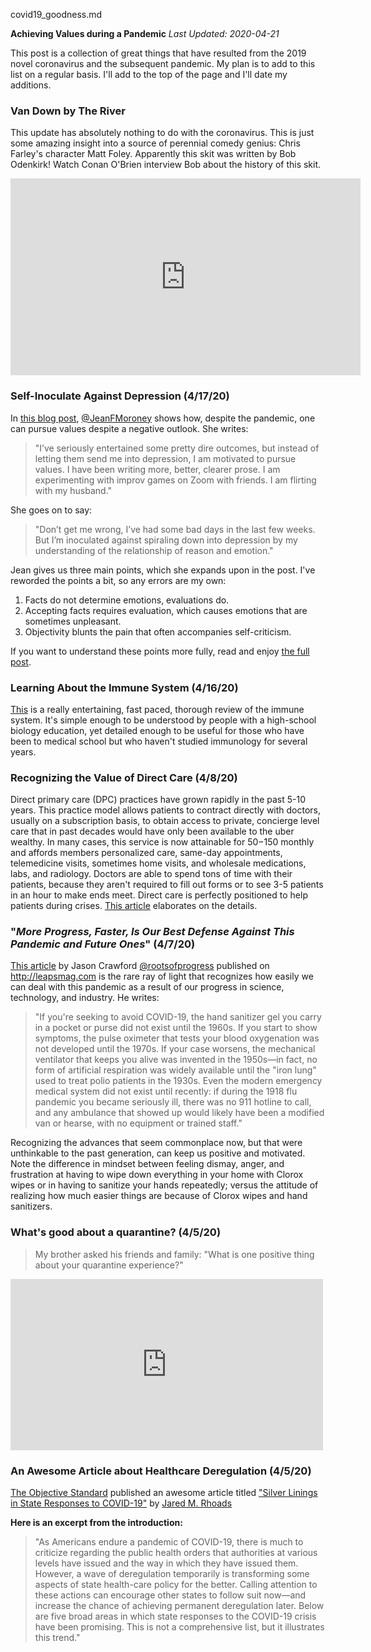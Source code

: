 covid19_goodness.md

**Achieving Values during a Pandemic**
*Last Updated: 2020-04-21*

This post is a collection of great things that have resulted from the 2019 novel coronavirus and the subsequent pandemic. My plan is to add to this list on a regular basis. I'll add to the top of the page and I'll date my additions.

### Van Down by The River
This update has absolutely nothing to do with the coronavirus. This is just some amazing insight into a source of perennial comedy genius: Chris Farley's character Matt Foley. Apparently this skit was written by Bob Odenkirk! Watch Conan O'Brien interview Bob about the history of this skit.

<iframe width="560" height="315" src="https://www.youtube.com/embed/bRabYPab204" frameborder="0" allow="accelerometer; autoplay; encrypted-media; gyroscope; picture-in-picture" allowfullscreen></iframe>

### Self-Inoculate Against Depression (4/17/20)
In [this blog post](https://www.thinkingdirections.com/inoculating-yourself-against-depression/), [@JeanFMoroney](https://twitter.com/JeanFMoroney) shows how, despite the pandemic, one can pursue values despite a negative outlook. She writes:

> "I’ve seriously entertained some pretty dire outcomes, but instead of letting them send me into depression, I am motivated to pursue values. I have been writing more, better, clearer prose. I am experimenting with improv games on Zoom with friends. I am flirting with my husband."

She goes on to say:

> "Don’t get me wrong, I’ve had some bad days in the last few weeks. But I’m inoculated against spiraling down into depression by my understanding of the relationship of reason and emotion."

Jean gives us three main points, which she expands upon in the post. I've reworded the points a bit, so any errors are my own:

1. Facts do not determine emotions, evaluations do.
2. Accepting facts requires evaluation, which causes emotions that are sometimes unpleasant.
3. Objectivity blunts the pain that often accompanies self-criticism.

If you want to understand these points more fully, read and enjoy [the full post](https://www.thinkingdirections.com/inoculating-yourself-against-depression/).

### Learning About the Immune System (4/16/20)

[This](https://www.youtube.com/watch?v=GIJK3dwCWCw) is a really entertaining, fast paced, thorough review of the immune system. It's simple enough to be understood by people with a high-school biology education, yet detailed enough to be useful for those who have been to medical school but who haven't studied immunology for several years.

### Recognizing the Value of Direct Care (4/8/20)

Direct primary care (DPC) practices have grown rapidly in the past 5-10 years. This practice model allows patients to contract directly with doctors, usually on a subscription basis, to obtain access to private, concierge level care that in past decades would have only been available to the uber wealthy. In many cases, this service is now attainable for $50-$150 monthly and affords members personalized care, same-day appointments, telemedicine visits, sometimes home visits, and wholesale medications, labs, and radiology. Doctors are able to spend tons of time with their patients, because they aren't required to fill out forms or to see 3-5 patients in an hour to make ends meet. Direct care is perfectly positioned to help patients during crises. [This article](https://www.medicaleconomics.com/med-ec-blog/direct-care-practices-perfectly-positioned-help-patients-during-coronavirus-outbreak) elaborates on the details.

### "*More Progress, Faster, Is Our Best Defense Against This Pandemic and Future Ones*" (4/7/20)

[This article](https://leapsmag.com/more-progress-faster-is-our-best-defense-against-this-pandemic-and-future-ones/) by Jason Crawford [@rootsofprogress](https://twitter.com/rootsofprogress) published on <http://leapsmag.com> is the rare ray of light that recognizes how easily we can deal with this pandemic as a result of our progress in science, technology, and industry. He writes:

> "If you're seeking to avoid COVID-19, the hand sanitizer gel you carry in a pocket or purse did not exist until the 1960s. If you start to show symptoms, the pulse oximeter that tests your blood oxygenation was not developed until the 1970s. If your case worsens, the mechanical ventilator that keeps you alive was invented in the 1950s—in fact, no form of artificial respiration was widely available until the "iron lung" used to treat polio patients in the 1930s. Even the modern emergency medical system did not exist until recently: if during the 1918 flu pandemic you became seriously ill, there was no 911 hotline to call, and any ambulance that showed up would likely have been a modified van or hearse, with no equipment or trained staff."

Recognizing the advances that seem commonplace now, but that were unthinkable to the past generation, can keep us positive and motivated. Note the difference in mindset between feeling dismay, anger, and frustration at having to wipe down everything in your home with Clorox wipes or in having to sanitize your hands repeatedly; versus the attitude of realizing how much easier things are because of Clorox wipes and hand sanitizers. 

### What's good about a quarantine? (4/5/20)

> My brother asked his friends and family:
> "What is one positive thing about your quarantine experience?"

<iframe src="https://www.facebook.com/plugins/post.php?href=https%3A%2F%2Fwww.facebook.com%2Frob.quor.5%2Fposts%2F1113365015696021&width=500" width="500" height="274" style="border:none;overflow:hidden" scrolling="no" frameborder="0" allowTransparency="true" allow="encrypted-media"></iframe>

### An Awesome Article about Healthcare Deregulation (4/5/20)

[The Objective Standard](https://www.theobjectivestandard.com/) published an awesome article titled ["Silver Linings in State Responses to COVID-19"](https://www.theobjectivestandard.com/2020/04/silver-linings-in-state-responses-to-covid-19/) by [Jared M. Rhoads](https://www.theobjectivestandard.com/author/jrhoads/)

**Here is an excerpt from the introduction:**

>"As Americans endure a pandemic of COVID-19, there is much to criticize regarding the public health orders that authorities at various levels have issued and the way in which they have issued them. However, a wave of deregulation temporarily is transforming some aspects of state health-care policy for the better. Calling attention to these actions can encourage other states to follow suit now—and increase the chance of achieving permanent deregulation later. Below are five broad areas in which state responses to the COVID-19 crisis have been promising. This is not a comprehensive list, but it illustrates this trend."